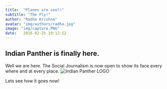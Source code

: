 ```yaml
---
title:  "Planes are cool!"
subtitle: "The Fly!"
author: "Radha Krishna"
avatar: "img/authors/radha.jpg"
image: "img/capture.PNG"
date:   2016-02-25 19:12:12
---
```




## Indian Panther is finally here.
Well we are here. The Social Journalism is now open to show its face every where and at every place. ![Indian Panther LOGO]({{site.baseurl}}img/650logo.png)



Lets see how it goes now!
